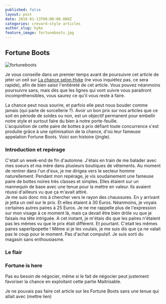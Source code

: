```yaml
---
published: false
layout: post
date: 2018-01-13T00:00:00.000Z
categories: crevard-style articles
author_slug: hyke
feature_image: fortuneboots.jpg
---
```

## Fortune Boots

![fortuneboots]({{site.url}}/{{site.baseurl}}img/fortuneboots.jpg)

Je vous conseille dans un premier temps avant de poursuivre cet article de jeter un oeil sur [La chance selon Hyke](www.crevardstyle.com/La-Chance-Selon-Hyke) (ne vous inquiétez pas, ce sera rapide), afin de bien saisir l'entièreté de cet article. Vous pouvez néanmoins poursuivre sans, mais dès que les lignes qui vont suivre vous paraitront incompréhensibles, vous saurez ce qu'il vous reste à faire.  

La chance peut nous sourire, et parfois elle peut nous bouder comme jamais (qui parle de sorcellerie ?). Avoir un bon prix sur nos articles que ce soit en période de soldes ou non, est un objectif permanent pour embellir notre style et surtout faire du bien à notre porte-feuille.  
L'acquisition de cette paire de bottes à prix défiant toute concurrence s'est produite grâce à une optimisation de la chance, d'où leur fameuse appelation Fortune Boots. Voici son histoire (jingle).

### Introduction et repérage

C'etait un week-end de fin d'automne. J'étais en train de me balader avec mes soeurs et ma mère dans plusieurs boutiques de vêtements. Au moment de rentrer dans l'un d'eux, je me dirigea vers le secteur homme naturellement. Pendant mon repérage, je vis soudainement une fameuse paire de bottes noires très classes et simples. Elles étaient sur un mannequin de base avec une tenue pour la mettre en valeur. Ils avaient réussi d'ailleurs vu que ça m'avait attiré.  
Je me suis donc mis à chercher vers le rayon des chaussures. En y arrivant je jetta un oeil sur le prix. Et elles étaient à 30 Euros. Néanmoins, je voyais certaines autres paires à 25 Euros. Je ne me rappelle plus de l'expression sur mon visage à ce moment là, mais ça devait être bien drôle vu que je faisais ma tête intriguée. A cet instant, je m'étais dis que les paires n'étaient pas les mêmes vu que le prix était différent. Et pourtant. C'etait les mêmes paires saperlipopette ! Même si je les voulais, je me suis dis que ça ne valait pas le coup pour le moment. Pas d'achat compulsif. Je suis sorti du magasin sans enthousiasme. 

### Le flair

### Fortune is here

Pas eu besoin de négocier, même si le fait de négocier peut justement favoriser la chance en exploitant cette partie Maitrisable.

Je ne pouvais pas faire cet article sur les Fortune Boots sans une tenue qui allait avec (mettre lien)